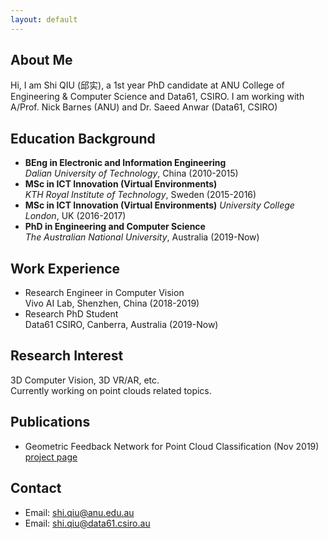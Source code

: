 ```yaml
---
layout: default
---
```


## About Me
Hi, I am Shi QIU (邱实), a 1st year PhD candidate at ANU College of Engineering & Computer Science and Data61, CSIRO. I am working with A/Prof. Nick Barnes (ANU) and Dr. Saeed Anwar (Data61, CSIRO)

## Education Background
* **BEng in Electronic and Information Engineering**  
*Dalian University of Technology*, China (2010-2015)
* **MSc in ICT Innovation (Virtual Environments)**  
*KTH Royal Institute of Technology*, Sweden (2015-2016)
* **MSc in ICT Innovation (Virtual Environments)** 
*University College London*, UK (2016-2017)
* **PhD in Engineering and Computer Science**  
*The Australian National University*, Australia (2019-Now)

## Work Experience
* Research Engineer in Computer Vision  
Vivo AI Lab, Shenzhen, China (2018-2019)
* Research PhD Student  
Data61 CSIRO, Canberra, Australia (2019-Now)

## Research Interest
3D Computer Vision, 3D VR/AR, etc.  
Currently working on point clouds related topics.

## Publications
* Geometric Feedback Network for Point Cloud Classification (Nov 2019)  
[project page](https://github.com/ShiQiu0419/GFNet)

## Contact
* Email: [shi.qiu@anu.edu.au](mailto:shi.qiu@anu.edu.au)
* Email: [shi.qiu@data61.csiro.au](mailto:shi.qiu@data61.csiro.au)
